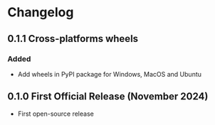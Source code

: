 # Changelog

## 0.1.1 Cross-platforms wheels

### Added

 - Add wheels in PyPI package for Windows, MacOS and Ubuntu

## 0.1.0 First Official Release (November 2024)

- First open-source release